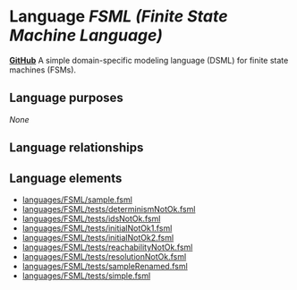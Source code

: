 # Language _FSML (Finite State Machine Language)_
**[GitHub](https://github.com/softlang/yas/blob/master/FSML)**
A simple domain-specific modeling language (DSML) for finite state machines (FSMs).

## Language purposes
_None_

## Language relationships

## Language elements
* [languages/FSML/sample.fsml](docs/files/languages-FSML-sample.fsml.md)
* [languages/FSML/tests/determinismNotOk.fsml](docs/files/languages-FSML-tests-determinismNotOk.fsml.md)
* [languages/FSML/tests/idsNotOk.fsml](docs/files/languages-FSML-tests-idsNotOk.fsml.md)
* [languages/FSML/tests/initialNotOk1.fsml](docs/files/languages-FSML-tests-initialNotOk1.fsml.md)
* [languages/FSML/tests/initialNotOk2.fsml](docs/files/languages-FSML-tests-initialNotOk2.fsml.md)
* [languages/FSML/tests/reachabilityNotOk.fsml](docs/files/languages-FSML-tests-reachabilityNotOk.fsml.md)
* [languages/FSML/tests/resolutionNotOk.fsml](docs/files/languages-FSML-tests-resolutionNotOk.fsml.md)
* [languages/FSML/tests/sampleRenamed.fsml](docs/files/languages-FSML-tests-sampleRenamed.fsml.md)
* [languages/FSML/tests/simple.fsml](docs/files/languages-FSML-tests-simple.fsml.md)
